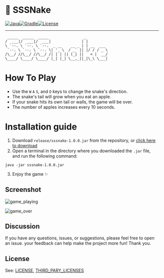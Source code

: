 # 🐍 SSSNake


[![Java](https://img.shields.io/badge/Java-17%2B-orange?logo=openjdk)](https://openjdk.org/)[![Gradle](https://img.shields.io/badge/Gradle-8.4-blue?logo=gradle)](https://gradle.org/)[![License](https://img.shields.io/badge/License-MIT-green)](LICENSE)
 _____  _____  _____                _          
```
 _____  _____  _____                _          
/  ___|/  ___|/  ___|              | |         
\ `--. \ `--. \ `--.  _ __    __ _ | | __  ___ 
 `--. \ `--. \ `--. \| '_ \  / _` || |/ / / _ \
/\__/ //\__/ //\__/ /| | | || (_| ||   < |  __/
\____/ \____/ \____/ |_| |_| \__,_||_|\_\ \___|
```
# How To Play
- Use the `W` `A` `S`, and `D` keys to change the snake's direction.
- The snake's tail will grow when you eat an apple.
- If your snake hits its own tail or walls, the game will be over.
- The number of apples increases every 10 seconds.
# Installation guide
1. Download `release/sssnake-1.0.0.jar` from the repository, or [click here to download](https://github.com/31n5ang/SSSnake/raw/main/release/sssnake-1.0.0.jar)
2. Open a terminal in the directory where you downloaded the `.jar` file, and run the following command:
```
java -jar sssnake-1.0.0.jar
```
3. Enjoy the game ✨
## Screenshot
![game_playing](https://github.com/user-attachments/assets/cee3f336-973d-4ae9-a4e5-0e8d70e7cc7b)

![game_over](https://github.com/user-attachments/assets/f92f0983-548f-4561-aa1b-0ae381757d63)

## Discussion
If you have any questions, issues, or suggestions, please feel free to open an issue. your feedback can help make the project more fun! Thank you.
## License
See: [LICENSE](https://github.com/31n5ang/SSSnake/blob/main/LICENSE), [THIRD_PARY_LICENSES](https://github.com/31n5ang/SSSnake/blob/main/THIRD_PARTY_LICENSES)
